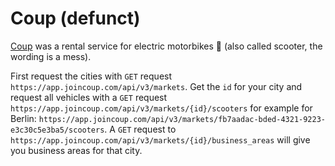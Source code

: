 # Coup (defunct)

[Coup](https://www.joincoup.com/) was a rental service for electric motorbikes 🛵 (also called scooter, the wording is a mess).

First request the cities with `GET` request `https://app.joincoup.com/api/v3/markets`. Get the `id` for your city and request all vehicles with a `GET` request `https://app.joincoup.com/api/v3/markets/{id}/scooters` for example for Berlin: `https://app.joincoup.com/api/v3/markets/fb7aadac-bded-4321-9223-e3c30c5e3ba5/scooters`. A `GET` request to
`https://app.joincoup.com/api/v3/markets/{id}/business_areas` will give you business areas for that city.
